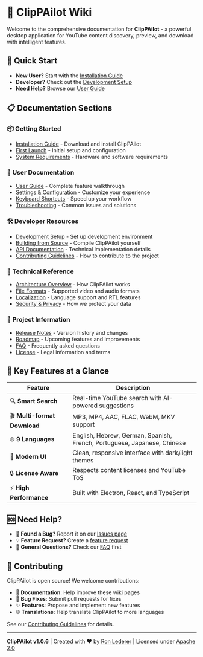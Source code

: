 # 🎥 ClipPAilot Wiki

Welcome to the comprehensive documentation for **ClipPAilot** - a powerful desktop application for YouTube content discovery, preview, and download with intelligent features.

## 🚀 Quick Start

- **New User?** Start with the [Installation Guide](Installation-Guide)
- **Developer?** Check out the [Development Setup](Development-Setup)
- **Need Help?** Browse our [User Guide](User-Guide)

## 📋 Documentation Sections

### 📦 **Getting Started**
- [Installation Guide](Installation-Guide) - Download and install ClipPAilot
- [First Launch](First-Launch) - Initial setup and configuration
- [System Requirements](System-Requirements) - Hardware and software requirements

### 👥 **User Documentation**
- [User Guide](User-Guide) - Complete feature walkthrough
- [Settings & Configuration](Settings-Configuration) - Customize your experience
- [Keyboard Shortcuts](Keyboard-Shortcuts) - Speed up your workflow
- [Troubleshooting](Troubleshooting) - Common issues and solutions

### 🛠️ **Developer Resources**
- [Development Setup](Development-Setup) - Set up development environment
- [Building from Source](Building-from-Source) - Compile ClipPAilot yourself
- [API Documentation](API-Documentation) - Technical implementation details
- [Contributing Guidelines](Contributing-Guidelines) - How to contribute to the project

### 🔧 **Technical Reference**
- [Architecture Overview](Architecture-Overview) - How ClipPAilot works
- [File Formats](File-Formats) - Supported video and audio formats
- [Localization](Localization) - Language support and RTL features
- [Security & Privacy](Security-Privacy) - How we protect your data

### 📝 **Project Information**
- [Release Notes](Release-Notes) - Version history and changes
- [Roadmap](Roadmap) - Upcoming features and improvements
- [FAQ](FAQ) - Frequently asked questions
- [License](License) - Legal information and terms

## 🌟 **Key Features at a Glance**

| Feature | Description |
|---------|-------------|
| 🔍 **Smart Search** | Real-time YouTube search with AI-powered suggestions |
| 🎬 **Multi-format Download** | MP3, MP4, AAC, FLAC, WebM, MKV support |
| 🌐 **9 Languages** | English, Hebrew, German, Spanish, French, Portuguese, Japanese, Chinese |
| 📱 **Modern UI** | Clean, responsive interface with dark/light themes |
| 🔒 **License Aware** | Respects content licenses and YouTube ToS |
| ⚡ **High Performance** | Built with Electron, React, and TypeScript |

## 🆘 **Need Help?**

- 🐛 **Found a Bug?** Report it on our [Issues page](https://github.com/ronled86/ClipPAilot/issues)
- 💡 **Feature Request?** Create a [feature request](https://github.com/ronled86/ClipPAilot/issues/new?template=feature_request.md)
- 📧 **General Questions?** Check our [FAQ](FAQ) first

## 🤝 **Contributing**

ClipPAilot is open source! We welcome contributions:

- 📖 **Documentation**: Help improve these wiki pages
- 🐛 **Bug Fixes**: Submit pull requests for fixes
- ✨ **Features**: Propose and implement new features
- 🌐 **Translations**: Help translate ClipPAilot to more languages

See our [Contributing Guidelines](Contributing-Guidelines) for details.

---

**ClipPAilot v1.0.6** | Created with ❤️ by [Ron Lederer](https://github.com/ronled86) | Licensed under [Apache 2.0](License)
